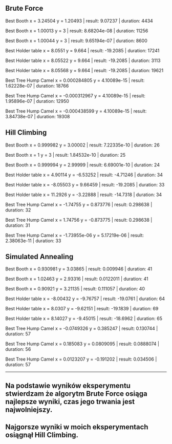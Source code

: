 Brute Force
-----------------------------------------------------------------------------------
Best Booth x = 3.24504 y = 1.20493 | result: 9.07237 | duration: 4434

Best Booth x = 1.00013 y = 3 | result: 8.68204e-08 | duration: 11256

Best Booth x = 1.00044 y = 3 | result: 9.65194e-07 | duration: 8600

Best Holder table x = 8.0551 y = 9.664 | result: -19.2085 | duration: 17241

Best Holder table x = 8.05522 y = 9.664 | result: -19.2085 | duration: 3113

Best Holder table x = 8.05568 y = 9.664 | result: -19.2085 | duration: 19621

Best Tree Hump Camel x = 0.000284805 y = 4.10089e-15 | result: 1.62228e-07 | duration: 18766

Best Tree Hump Camel x = -0.000312967 y = 4.10089e-15 | result: 1.95896e-07 | duration: 12950

Best Tree Hump Camel x = -0.000438599 y = 4.10089e-15 | result: 3.84738e-07 | duration: 19308


Hill Climbing
-----------------------------------------------------------------------------------
Best Booth x = 0.999982 y = 3.00002 | result: 7.22335e-10 | duration: 26

Best Booth x = 1 y = 3 | result: 1.84532e-10 | duration: 25

Best Booth x = 0.999994 y = 2.99999 | result: 6.69001e-10 | duration: 24

Best Holder table x = 4.90114 y = -6.53252 | result: -4.71246 | duration: 34

Best Holder table x = -8.05503 y = 9.66459 | result: -19.2085 | duration: 33

Best Holder table x = 11.2926 y = -3.22888 | result: -14.7318 | duration: 34

Best Tree Hump Camel x = -1.74755 y = 0.873776 | result: 0.298638 | duration: 32

Best Tree Hump Camel x = 1.74756 y = -0.873775 | result: 0.298638 | duration: 31

Best Tree Hump Camel x = -1.73955e-06 y = 5.17219e-06 | result: 2.38063e-11 | duration: 33

Simulated Annealing
-----------------------------------------------------------------------------------
Best Booth x = 0.930981 y = 3.03865 | result: 0.009946 | duration: 41

Best Booth x = 1.02463 y = 2.93316 | result: 0.0122011 | duration: 41

Best Booth x = 0.90921 y = 3.21135 | result: 0.111057 | duration: 40

Best Holder table x = -8.00432 y = -9.76757 | result: -19.0761 | duration: 64

Best Holder table x = 8.0307 y = -9.62151 | result: -19.1839 | duration: 69

Best Holder table x = 8.14027 y = -9.45015 | result: -18.6962 | duration: 65

Best Tree Hump Camel x = -0.0749326 y = 0.385247 | result: 0.130744 | duration: 57

Best Tree Hump Camel x = 0.185083 y = 0.0809095 | result: 0.0888074 | duration: 56

Best Tree Hump Camel x = 0.0123207 y = -0.191202 | result: 0.034506 | duration: 57

-----------------------------------------------------------------------------------
Na podstawie wyników eksperymentu stwierdzam że algorytm Brute Force osiąga najlepsze wyniki, czas jego trwania jest najwolniejszy.
-----------------------------------------------------------------------------------
Najgorsze wyniki w moich eksperymentach osiągnął Hill Climbing.
-----------------------------------------------------------------------------------